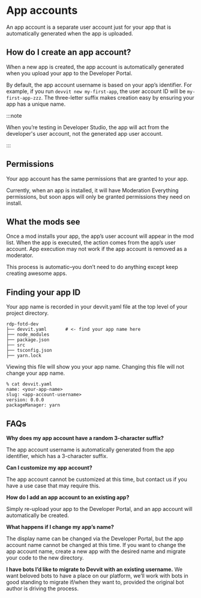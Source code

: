# App accounts

An app account is a separate user account just for your app that is automatically generated when the app is uploaded.

## How do I create an app account?

When a new app is created, the app account is automatically generated when you upload your app to the Developer Portal.

By default, the app account username is based on your app’s identifier. For example, if you run `devvit new my-first-app`, the user account ID will be `my-first-app-zzz`. The three-letter suffix makes creation easy by ensuring your app has a unique name.

:::note

When you’re testing in Developer Studio, the app will act from the developer's user account, not the generated app user account.

:::

## Permissions

Your app account has the same permissions that are granted to your app.

Currently, when an app is installed, it will have Moderation Everything permissions, but soon apps will only be granted permissions they need on install.

## What the mods see

Once a mod installs your app, the app’s user account will appear in the mod list. When the app is executed, the action comes from the app’s user account. App execution may not work if the app account is removed as a moderator.

This process is automatic–you don’t need to do anything except keep creating awesome apps.

## Finding your app ID

Your app name is recorded in your devvit.yaml file at the top level of your project directory.

```text
rdp-fotd-dev
├── devvit.yaml       # <- find your app name here
├── node_modules
├── package.json
├── src
├── tsconfig.json
├── yarn.lock

```

Viewing this file will show you your app name. Changing this file will not change your app name.

```text
% cat devvit.yaml
name: <your-app-name>
slug: <app-account-username>
version: 0.0.0
packageManager: yarn

```

## FAQs

**Why does my app account have a random 3-character suffix?**

The app account username is automatically generated from the app identifier, which has a 3-character suffix.

**Can I customize my app account?**

The app account cannot be customized at this time, but contact us if you have a use case that may require this.

**How do I add an app account to an existing app?**

Simply re-upload your app to the Developer Portal, and an app account will automatically be created.

**What happens if I change my app’s name?**

The display name can be changed via the Developer Portal, but the app account name cannot be changed at this time. If you want to change the app account name, create a new app with the desired name and migrate your code to the new directory.

**I have bots I’d like to migrate to Devvit with an existing username.**
We want beloved bots to have a place on our platform, we’ll work with bots in good standing to migrate if/when they want to, provided the original bot author is driving the process.
